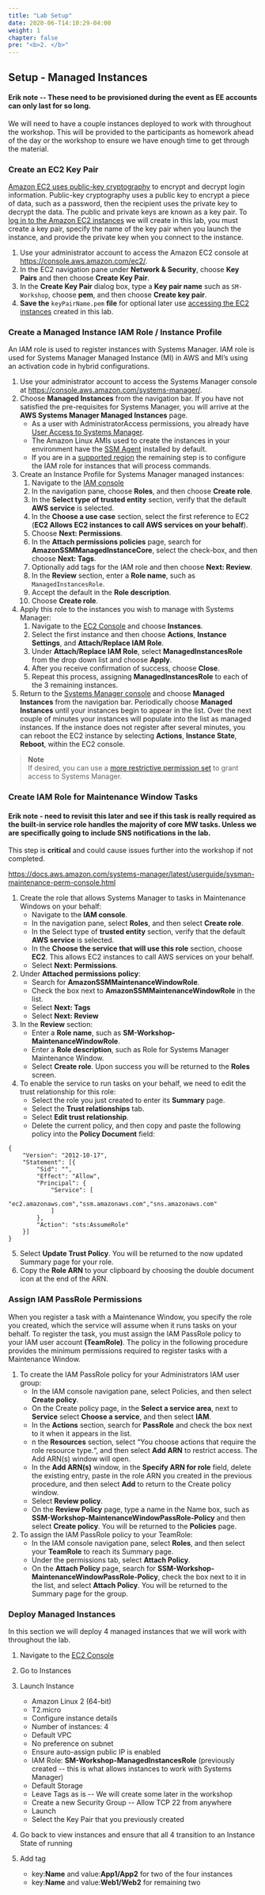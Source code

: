 ```yaml
---
title: "Lab Setup"
date: 2020-06-T14:10:29-04:00
weight: 1
chapter: false
pre: "<b>2. </b>"
---
```


## Setup - Managed Instances

#### Erik note -- These need to be provisioned during the event as EE accounts can only last for so long.

We will need to have a couple instances deployed to work with throughout the workshop.  This will be provided to the participants as homework ahead of the day or the workshop to ensure we have enough time to get through the material. 

### Create an EC2 Key Pair

[Amazon EC2 uses public-key cryptography](https://docs.aws.amazon.com/AWSEC2/latest/UserGuide/ec2-key-pairs.html) to encrypt and decrypt login information. Public-key cryptography uses a public key to encrypt a piece of data, such as a password, then the recipient uses the private key to decrypt the data. The public and private keys are known as a key pair. To [log in to the Amazon EC2 instances](https://docs.aws.amazon.com/AWSEC2/latest/UserGuide/AccessingInstancesLinux.html) we will create in this lab, you must create a key pair, specify the name of the key pair when you launch the instance, and provide the private key when you connect to the instance.

1. Use your administrator account to access the Amazon EC2 console at <https://console.aws.amazon.com/ec2/>.
1. In the EC2 navigation pane under **Network & Security**, choose **Key Pairs** and then choose **Create Key Pair**.
1. In the **Create Key Pair** dialog box, type a **Key pair name** such as `SM-Workshop`, choose **pem**, and then choose **Create key pair**.
1. **Save the** `keyPairName.pem` **file** for optional later use [accessing the EC2 instances](https://docs.aws.amazon.com/AWSEC2/latest/UserGuide/AccessingInstancesLinux.html) created in this lab.

### Create a Managed Instance IAM Role / Instance Profile
An IAM role is used to register instances with Systems Manager. IAM role is used for Systems Manager Managed Instance (MI) in AWS and MI’s using an activation code in hybrid configurations. 

1. Use your administrator account to access the Systems Manager console at <https://console.aws.amazon.com/systems-manager/>.
1. Choose **Managed Instances** from the navigation bar. If you have not satisfied the pre-requisites for Systems Manager, you will arrive at the **AWS Systems Manager Managed Instances** page.
   * As a user with AdministratorAccess permissions, you already have [User Access to Systems Manager](https://docs.aws.amazon.com/systems-manager/latest/userguide/sysman-access-user.html).
   * The Amazon Linux AMIs used to create the instances in your environment have the [SSM Agent](https://docs.aws.amazon.com/systems-manager/latest/userguide/ssm-agent.html) installed by default.
   * If you are in a [supported region](https://docs.aws.amazon.com/general/latest/gr/rande.html#ssm_region) the remaining step is to configure the IAM role for instances that will process commands.
1. Create an Instance Profile for Systems Manager managed instances:
   1. Navigate to the [IAM console](https://console.aws.amazon.com/iam/)
   1. In the navigation pane, choose **Roles**, and then choose **Create role**.
   1. In the **Select type of trusted entity** section, verify that the default **AWS service** is selected.
   1. In the **Choose a use case** section, select the first reference to EC2 (**EC2 Allows EC2 instances to call AWS services on your behalf**).
   1. Choose **Next: Permissions**.
   1. In the **Attach permissions policies** page, search for **AmazonSSMManagedInstanceCore**, select the check-box, and then choose **Next: Tags**.
   1. Optionally add tags for the IAM role and then choose **Next: Review**.
   1. In the **Review** section, enter a **Role name**, such as `ManagedInstancesRole`.
   1. Accept the default in the **Role description**.
   1. Choose **Create role**.
1. Apply this role to the instances you wish to manage with Systems Manager:
   1. Navigate to the [EC2 Console](https://console.aws.amazon.com/ec2/) and choose **Instances**.
   1. Select the first instance and then choose **Actions**, **Instance Settings**, and **Attach/Replace IAM Role**.
   1. Under **Attach/Replace IAM Role**, select **ManagedInstancesRole** from the drop down list and choose **Apply**.
   1. After you receive confirmation of success, choose **Close**.
   1. Repeat this process, assigning **ManagedInstancesRole** to each of the 3 remaining instances.
1. Return to the [Systems Manager console](https://console.aws.amazon.com/systems-manager/) and choose **Managed Instances** from the navigation bar. Periodically choose **Managed Instances** until your instances begin to appear in the list. Over the next couple of minutes your instances will populate into the list as managed instances. If the instance does not register after several minutes, you can reboot the EC2 instance by selecting **Actions**, **Instance State**, **Reboot**, within the EC2 console.

>**Note**<br> If desired, you can use a [more restrictive permission set](https://docs.aws.amazon.com/systems-manager/latest/userguide/setup-create-iam-user.html) to grant access to Systems Manager.

### Create IAM Role for Maintenance Window Tasks

#### Erik note - need to revisit this later and see if this task is really required as the built-in service role handles the majority of core MW tasks. Unless we are specifically going to include SNS notifications in the lab.

This step is **critical** and could cause issues further into the workshop if not completed. 

https://docs.aws.amazon.com/systems-manager/latest/userguide/sysman-maintenance-perm-console.html 

1. Create the role that allows Systems Manager to tasks in Maintenance Windows on your behalf:
   - Navigate to the **IAM console**.
   - In the navigation pane, select **Roles**, and then select **Create role**.
   - In the Select type of **trusted entity** section, verify that the default **AWS service** is selected.
   - In the **Choose the service that will use this role** section, choose **EC2**. This allows EC2 instances to call AWS services on your behalf.
   - Select **Next: Permissions**.
2. Under **Attached permissions policy**:
   - Search for **AmazonSSMMaintenanceWindowRole**.
   - Check the box next to **AmazonSSMMaintenanceWindowRole** in the list.
   - Select **Next: Tags**
   - Select **Next: Review**
3. In the **Review** section:
   - Enter a **Role name**, such as **SM-Workshop-MaintenanceWindowRole**.
   - Enter a **Role description**, such as Role for Systems Manager Maintenance Window.
   - Select **Create role**. Upon success you will be returned to the **Roles** screen.
4. To enable the service to run tasks on your behalf, we need to edit the trust relationship for this role:
   - Select the role you just created to enter its **Summary** page.
   - Select the **Trust relationships** tab.
   - Select **Edit trust relationship**.
   - Delete the current policy, and then copy and paste the following policy into the **Policy Document** field:
```
{
	"Version": "2012-10-17",
	"Statement": [{
		"Sid": "",
		"Effect": "Allow",
		"Principal": {
			"Service": [
				"ec2.amazonaws.com","ssm.amazonaws.com","sns.amazonaws.com"
			]
		},
		"Action": "sts:AssumeRole"
	}]
}
```
5. Select **Update Trust Policy**. You will be returned to the now updated Summary page for your role.
6. Copy the **Role ARN** to your clipboard by choosing the double document icon at the end of the ARN.

### Assign IAM PassRole Permissions
When you register a task with a Maintenance Window, you specify the role you created, which the service will assume when it runs tasks on your behalf. To register the task, you must assign the IAM PassRole policy to your IAM user account **(TeamRole)**. The policy in the following procedure provides the minimum permissions required to register tasks with a Maintenance Window.

1. To create the IAM PassRole policy for your Administrators IAM user group:
   - In the IAM console navigation pane, select Policies, and then select **Create policy**.
   - On the Create policy page, in the **Select a service area**, next to **Service** select **Choose a service**, and then select **IAM**.
   - In the **Actions** section, search for **PassRole** and check the box next to it when it appears in the list.
   - n the **Resources** section, select “You choose actions that require the role resource type.“, and then select **Add ARN** to restrict access. The Add ARN(s) window will open.
   - In the **Add ARN(s)** window, in the **Specify ARN for role** field, delete the existing entry, paste in the role ARN you created in the previous procedure, and then select **Add** to return to the Create policy window.
   - Select **Review policy**.
   - On the **Review Policy** page, type a name in the Name box, such as **SSM-Workshop-MaintenanceWindowPassRole-Policy** and then select **Create policy**. You will be returned to the **Policies** page.
2. To assign the IAM PassRole policy to your TeamRole:
   - In the IAM console navigation pane, select **Roles**, and then select your **TeamRole** to reach its Summary page.
   - Under the permissions tab, select **Attach Policy**.
   - On the **Attach Policy** page, search for **SSM-Workshop-MaintenanceWindowPassRole-Policy**, check the box next to it in the list, and select **Attach Policy**. You will be returned to the Summary page for the group.

### Deploy Managed Instances

In this section we will deploy 4 managed instances that we will work with throughout the lab.

1.  Navigate to the [EC2 Console](https://console.aws.amazon.com/ec2)
2.  Go to Instances
3.  Launch Instance
    - Amazon Linux 2 (64-bit)
    - T2.micro
    - Configure instance details
    - Number of instances: 4
    - Default VPC
    - No preference on subnet
    - Ensure auto-assign public IP is enabled
    - IAM Role: **SM-Workshop-ManagedInstancesRole** (previously
        created -- this is what allows instances to work with Systems
        Manager)
    - Default Storage
    - Leave Tags as is -- We will create some later in the workshop
    - Create a new Security Group -- Allow TCP 22 from anywhere
    - Launch
    - Select the Key Pair that you previously created

4.  Go back to view instances and ensure that all 4 transition to an Instance State of running

5.  Add tag
    - key:**Name** and value:**App1/App2** for two of the four
        instances
    - key:**Name** and value:**Web1/Web2** for remaining two
